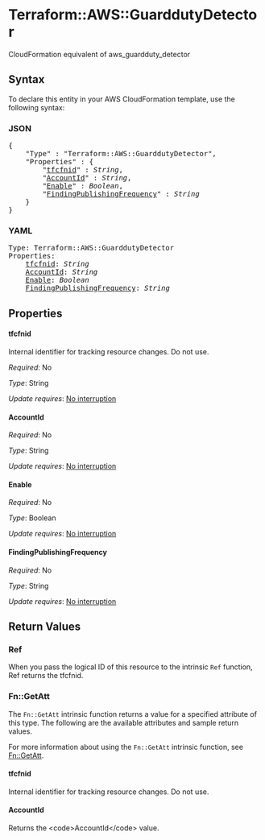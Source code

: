 # Terraform::AWS::GuarddutyDetector

CloudFormation equivalent of aws_guardduty_detector

## Syntax

To declare this entity in your AWS CloudFormation template, use the following syntax:

### JSON

<pre>
{
    "Type" : "Terraform::AWS::GuarddutyDetector",
    "Properties" : {
        "<a href="#tfcfnid" title="tfcfnid">tfcfnid</a>" : <i>String</i>,
        "<a href="#accountid" title="AccountId">AccountId</a>" : <i>String</i>,
        "<a href="#enable" title="Enable">Enable</a>" : <i>Boolean</i>,
        "<a href="#findingpublishingfrequency" title="FindingPublishingFrequency">FindingPublishingFrequency</a>" : <i>String</i>
    }
}
</pre>

### YAML

<pre>
Type: Terraform::AWS::GuarddutyDetector
Properties:
    <a href="#tfcfnid" title="tfcfnid">tfcfnid</a>: <i>String</i>
    <a href="#accountid" title="AccountId">AccountId</a>: <i>String</i>
    <a href="#enable" title="Enable">Enable</a>: <i>Boolean</i>
    <a href="#findingpublishingfrequency" title="FindingPublishingFrequency">FindingPublishingFrequency</a>: <i>String</i>
</pre>

## Properties

#### tfcfnid

Internal identifier for tracking resource changes. Do not use.

_Required_: No

_Type_: String

_Update requires_: [No interruption](https://docs.aws.amazon.com/AWSCloudFormation/latest/UserGuide/using-cfn-updating-stacks-update-behaviors.html#update-no-interrupt)

#### AccountId

_Required_: No

_Type_: String

_Update requires_: [No interruption](https://docs.aws.amazon.com/AWSCloudFormation/latest/UserGuide/using-cfn-updating-stacks-update-behaviors.html#update-no-interrupt)

#### Enable

_Required_: No

_Type_: Boolean

_Update requires_: [No interruption](https://docs.aws.amazon.com/AWSCloudFormation/latest/UserGuide/using-cfn-updating-stacks-update-behaviors.html#update-no-interrupt)

#### FindingPublishingFrequency

_Required_: No

_Type_: String

_Update requires_: [No interruption](https://docs.aws.amazon.com/AWSCloudFormation/latest/UserGuide/using-cfn-updating-stacks-update-behaviors.html#update-no-interrupt)

## Return Values

### Ref

When you pass the logical ID of this resource to the intrinsic `Ref` function, Ref returns the tfcfnid.

### Fn::GetAtt

The `Fn::GetAtt` intrinsic function returns a value for a specified attribute of this type. The following are the available attributes and sample return values.

For more information about using the `Fn::GetAtt` intrinsic function, see [Fn::GetAtt](https://docs.aws.amazon.com/AWSCloudFormation/latest/UserGuide/intrinsic-function-reference-getatt.html).

#### tfcfnid

Internal identifier for tracking resource changes. Do not use.

#### AccountId

Returns the &lt;code&gt;AccountId&lt;/code&gt; value.


